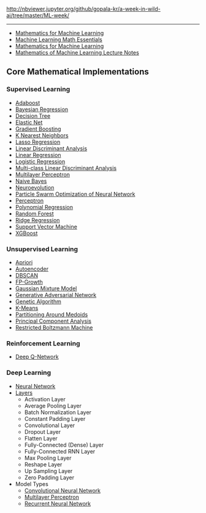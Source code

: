 



http://nbviewer.jupyter.org/github/gopala-kr/a-week-in-wild-ai/tree/master/ML-week/

----------

- [Mathematics for Machine Learning](https://gwthomas.github.io/docs/math4ml.pdf)
- [Machine Learning Math Essentials](https://courses.washington.edu/css490/2012.Winter/lecture_slides/02_math_essentials.pdf)
- [Mathematics for Machine Learning](https://mml-book.github.io/)
- [Mathematics of Machine Learning Lecture Notes](https://ocw.mit.edu/courses/mathematics/18-657-mathematics-of-machine-learning-fall-2015/lecture-notes/MIT18_657F15_LecNote.pdf)

## Core Mathematical Implementations



### Supervised Learning
- [Adaboost]()
- [Bayesian Regression]()
- [Decision Tree]()
- [Elastic Net]()
- [Gradient Boosting]()
- [K Nearest Neighbors]()
- [Lasso Regression]()
- [Linear Discriminant Analysis]()
- [Linear Regression]()
- [Logistic Regression]()
- [Multi-class Linear Discriminant Analysis]()
- [Multilayer Perceptron]()
- [Naive Bayes]()
- [Neuroevolution]()
- [Particle Swarm Optimization of Neural Network]()
- [Perceptron]()
- [Polynomial Regression]()
- [Random Forest]()
- [Ridge Regression]()
- [Support Vector Machine]()
- [XGBoost]()

### Unsupervised Learning
- [Apriori]()
- [Autoencoder]()
- [DBSCAN]()
- [FP-Growth]()
- [Gaussian Mixture Model]()
- [Generative Adversarial Network]()
- [Genetic Algorithm]()
- [K-Means]()
- [Partitioning Around Medoids]()
- [Principal Component Analysis]()
- [Restricted Boltzmann Machine]()

### Reinforcement Learning
- [Deep Q-Network]()

### Deep Learning
  + [Neural Network]()
  + [Layers]()
    * Activation Layer
    * Average Pooling Layer
    * Batch Normalization Layer
    * Constant Padding Layer
    * Convolutional Layer
    * Dropout Layer
    * Flatten Layer
    * Fully-Connected (Dense) Layer
    * Fully-Connected RNN Layer
    * Max Pooling Layer
    * Reshape Layer
    * Up Sampling Layer
    * Zero Padding Layer
  + Model Types
    * [Convolutional Neural Network]()
    * [Multilayer Perceptron]()
    * [Recurrent Neural Network]()
    
    
